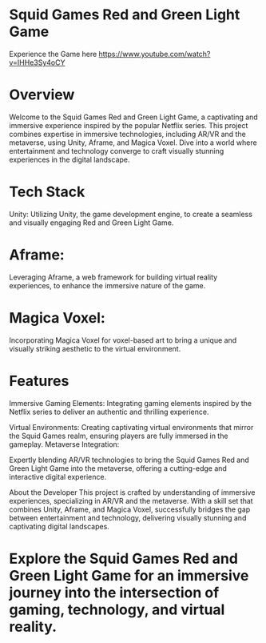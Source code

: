# Squid Games Red and Green Light Game
Experience the Game here
https://www.youtube.com/watch?v=IHHe3Sy4oCY
# Overview
Welcome to the Squid Games Red and Green Light Game, a captivating and immersive experience inspired by the popular Netflix series. This project combines expertise in immersive technologies, including AR/VR and the metaverse, using Unity, Aframe, and Magica Voxel. Dive into a world where entertainment and technology converge to craft visually stunning experiences in the digital landscape.

# Tech Stack
Unity:
Utilizing Unity, the game development engine, to create a seamless and visually engaging Red and Green Light Game.
# Aframe:
Leveraging Aframe, a web framework for building virtual reality experiences, to enhance the immersive nature of the game.
# Magica Voxel:
Incorporating Magica Voxel for voxel-based art to bring a unique and visually striking aesthetic to the virtual environment.

# Features
Immersive Gaming Elements:
Integrating gaming elements inspired by the Netflix series to deliver an authentic and thrilling experience.

Virtual Environments:
Creating captivating virtual environments that mirror the Squid Games realm, ensuring players are fully immersed in the gameplay.
Metaverse Integration:

Expertly blending AR/VR technologies to bring the Squid Games Red and Green Light Game into the metaverse, offering a cutting-edge and interactive digital experience.

About the Developer
This project is crafted by understanding of immersive experiences, specializing in AR/VR and the metaverse. With a skill set that combines Unity, Aframe, and Magica Voxel, successfully bridges the gap between entertainment and technology, delivering visually stunning and captivating digital landscapes.

# Explore the Squid Games Red and Green Light Game for an immersive journey into the intersection of gaming, technology, and virtual reality.
